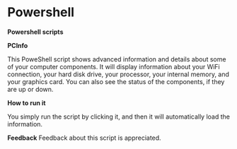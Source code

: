 # Powershell #
**Powershell scripts**

**PCInfo**

This PoweShell script shows advanced information and details about some of your computer components.
It will display information about your WiFi connection, your hard disk drive, your processor, your internal memory, and your graphics card.
You can also see the status of the components, if they are up or down.

**How to run it**

You simply run the script by clicking it, and then it will automatically load the information.

**Feedback**
Feedback about this script is appreciated.
